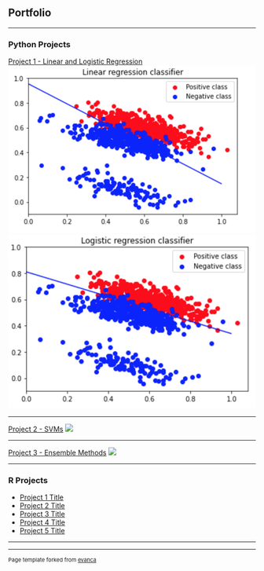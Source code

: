 ## Portfolio

---

### Python Projects 

[Project 1 - Linear and Logistic Regression](/sample_page)
<img src="linear_regr.png?raw=true"/>
<img src="logistic_regr.png?raw=true"/>

---
[Project 2 - SVMs](/pdf/sample_presentation.pdf)
<img src="images/dummy_thumbnail.jpg?raw=true"/>

---
[Project 3 - Ensemble Methods](http://example.com/)
<img src="images/dummy_thumbnail.jpg?raw=true"/>

---

### R Projects

- [Project 1 Title](http://example.com/)
- [Project 2 Title](http://example.com/)
- [Project 3 Title](http://example.com/)
- [Project 4 Title](http://example.com/)
- [Project 5 Title](http://example.com/)

---




---
<p style="font-size:11px">Page template forked from <a href="https://github.com/evanca/quick-portfolio">evanca</a></p>
<!-- Remove above link if you don't want to attibute -->
